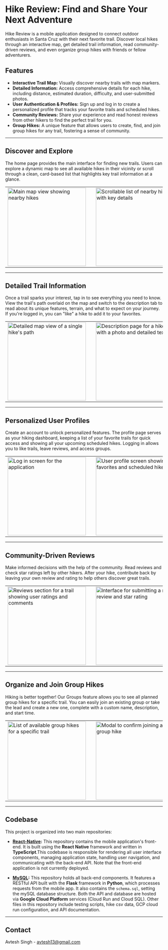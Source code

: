 # Hike Review: Find and Share Your Next Adventure

Hike Review is a mobile application designed to connect outdoor enthusiasts in Santa Cruz with their next favorite trail. Discover local hikes through an interactive map, get detailed trail information, read community-driven reviews, and even organize group hikes with friends or fellow adventurers.

## Features

* **Interactive Trail Map:** Visually discover nearby trails with map markers.
* **Detailed Information:** Access comprehensive details for each hike, including distance, estimated duration, difficulty, and user-submitted photos.
* **User Authentication & Profiles:** Sign up and log in to create a personalized profile that tracks your favorite trails and scheduled hikes.
* **Community Reviews:** Share your experience and read honest reviews from other hikers to find the perfect trail for you.
* **Group Hikes:** A unique feature that allows users to create, find, and join group hikes for any trail, fostering a sense of community.

---

## Discover and Explore

The home page provides the main interface for finding new trails. Users can explore a dynamic map to see all available hikes in their vicinity or scroll through a clean, card-based list that highlights key trail information at a glance.

<table align="center">
  <tr>
    <td><img src="../assets/HRMain.png" alt="Main map view showing nearby hikes" width="250"></td>
    <td width="20"></td>
    <td><img src="../assets/HRBottom.png" alt="Scrollable list of nearby hikes with key details" width="250"></td>
  </tr>
</table>

---

## Detailed Trail Information

Once a trail sparks your interest, tap in to see everything you need to know. View the trail's path overlaid on the map and switch to the description tab to read about its unique features, terrain, and what to expect on your journey. If you're logged in, you can "like" a hike to add it to your favorites.

<table align="center">
  <tr>
    <td><img src="../assets/HRHike.png" alt="Detailed map view of a single hike's path" width="250"></td>
    <td width="20"></td>
    <td><img src="../assets/HRDesc.png" alt="Description page for a hike with a photo and detailed text" width="250"></td>
  </tr>
</table>

---

## Personalized User Profiles

Create an account to unlock personalized features. The profile page serves as your hiking dashboard, keeping a list of your favorite trails for quick access and showing all your upcoming scheduled hikes. Logging in allows you to like trails, leave reviews, and access groups.

<table align="center">
  <tr>
    <td><img src="../assets/HRLogIn.png" alt="Log in screen for the application" width="250"></td>
    <td width="20"></td>
    <td><img src="../assets/HRProfile.png" alt="User profile screen showing favorites and scheduled hikes" width="250"></td>
  </tr>
</table>

---

## Community-Driven Reviews

Make informed decisions with the help of the community. Read reviews and check star ratings left by other hikers. After your hike, contribute back by leaving your own review and rating to help others discover great trails.

<table align="center">
  <tr>
    <td><img src="../assets/HRRev.png" alt="Reviews section for a trail showing user ratings and comments" width="250"></td>
    <td width="20"></td>
    <!-- As HRSub.png was not provided, I'm using a descriptive alt text for a placeholder or future image -->
    <td><img src="../assets/HRSub.png" alt="Interface for submitting a new review and star rating" width="250"></td>
  </tr>
</table>

---

## Organize and Join Group Hikes

Hiking is better together! Our Groups feature allows you to see all planned group hikes for a specific trail. You can easily join an existing group or take the lead and create a new one, complete with a custom name, description, and start time.

<table align="center">
  <tr>
    <td><img src="../assets/HRGroups.png" alt="List of available group hikes for a specific trail" width="250"></td>
    <td width="20"></td>
    <td><img src="../assets/HRJoin.png" alt="Modal to confirm joining a group hike" width="250"></td>
    <td width="20"></td>
    <td><img src="../assets/HRCreate.png" alt="Modal for creating a new group hike with details" width="250"></td>
  </tr>
</table>

---

## Codebase

This project is organized into two main repositories:

* **[React-Native](https://github.com/Hike-Review/React-Native):** This repository contains the mobile application's front-end. It is built using the **React Native** framework and written in **TypeScript**.This codebase is responsible for rendering all user interface components, managing application state, handling user navigation, and communicating with the back-end API. Note that the front-end application is not currently deployed.

* **[MySQL](https://github.com/Hike-Review/MySQL):** This repository holds all back-end components. It features a RESTful API built with the **Flask** framework in **Python**, which processes requests from the mobile app. It also contains the `schema.sql`, setting the mySQL database structure. Both the API and database are hosted via **Google Cloud Platform** services (Cloud Run and Cloud SQL). Other files in this repository include testing scripts, hike csv data, GCP cloud run configuration, and API documentation.
---

## Contact

Avtesh Singh - [avtesh13@gmail.com](mailto:avtesh13@gmail.com)
